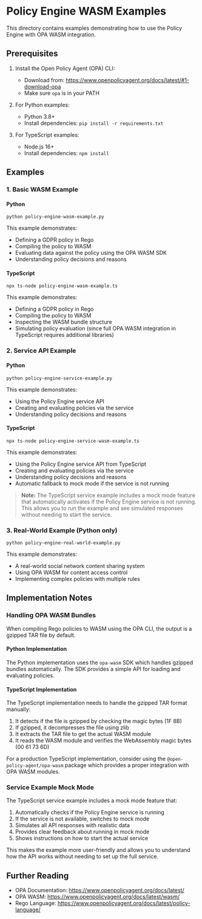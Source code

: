 # Policy Engine WASM Examples

This directory contains examples demonstrating how to use the Policy Engine with OPA WASM integration.

## Prerequisites

1. Install the Open Policy Agent (OPA) CLI:

   - Download from: https://www.openpolicyagent.org/docs/latest/#1-download-opa
   - Make sure `opa` is in your PATH

2. For Python examples:

   - Python 3.8+
   - Install dependencies: `pip install -r requirements.txt`

3. For TypeScript examples:
   - Node.js 16+
   - Install dependencies: `npm install`

## Examples

### 1. Basic WASM Example

#### Python

```
python policy-engine-wasm-example.py
```

This example demonstrates:

- Defining a GDPR policy in Rego
- Compiling the policy to WASM
- Evaluating data against the policy using the OPA WASM SDK
- Understanding policy decisions and reasons

#### TypeScript

```
npx ts-node policy-engine-wasm-example.ts
```

This example demonstrates:

- Defining a GDPR policy in Rego
- Compiling the policy to WASM
- Inspecting the WASM bundle structure
- Simulating policy evaluation (since full OPA WASM integration in TypeScript requires additional libraries)

### 2. Service API Example

#### Python

```
python policy-engine-service-example.py
```

This example demonstrates:

- Using the Policy Engine service API
- Creating and evaluating policies via the service
- Understanding policy decisions and reasons

#### TypeScript

```
npx ts-node policy-engine-service-wasm-example.ts
```

This example demonstrates:

- Using the Policy Engine service API from TypeScript
- Creating and evaluating policies via the service
- Understanding policy decisions and reasons
- Automatic fallback to mock mode if the service is not running

> **Note:** The TypeScript service example includes a mock mode feature that automatically activates if the Policy Engine service is not running. This allows you to run the example and see simulated responses without needing to start the service.

### 3. Real-World Example (Python only)

```
python policy-engine-real-world-example.py
```

This example demonstrates:

- A real-world social network content sharing system
- Using OPA WASM for content access control
- Implementing complex policies with multiple rules

## Implementation Notes

### Handling OPA WASM Bundles

When compiling Rego policies to WASM using the OPA CLI, the output is a gzipped TAR file by default.

#### Python Implementation

The Python implementation uses the `opa-wasm` SDK which handles gzipped bundles automatically. The SDK provides a simple API for loading and evaluating policies.

#### TypeScript Implementation

The TypeScript implementation needs to handle the gzipped TAR format manually:

1. It detects if the file is gzipped by checking the magic bytes (1F 8B)
2. If gzipped, it decompresses the file using zlib
3. It extracts the TAR file to get the actual WASM module
4. It reads the WASM module and verifies the WebAssembly magic bytes (00 61 73 6D)

For a production TypeScript implementation, consider using the `@open-policy-agent/opa-wasm` package which provides a proper integration with OPA WASM modules.

### Service Example Mock Mode

The TypeScript service example includes a mock mode feature that:

1. Automatically checks if the Policy Engine service is running
2. If the service is not available, switches to mock mode
3. Simulates all API responses with realistic data
4. Provides clear feedback about running in mock mode
5. Shows instructions on how to start the actual service

This makes the example more user-friendly and allows you to understand how the API works without needing to set up the full service.

## Further Reading

- OPA Documentation: https://www.openpolicyagent.org/docs/latest/
- OPA WASM: https://www.openpolicyagent.org/docs/latest/wasm/
- Rego Language: https://www.openpolicyagent.org/docs/latest/policy-language/
